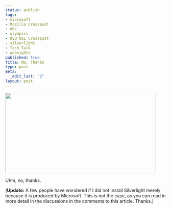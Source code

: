 ```yaml
--- 
status: publish
tags: 
- microsoft
- Mozilla Crosspost
- nbc
- olympics
- OSU OSL Crosspost
- silverlight
- Tech Talk
- websights
published: true
title: No, Thanks
type: post
meta: 
  _edit_last: "2"
layout: post
---
```

<img src="http://fredericiana.com/wp-content/uploads/2008/08/olympics-silverlight.jpg" alt="" title="Olympics: Install Silverlight" width="472" height="252" class="alignnone size-full wp-image-1444" />

Uhm, no, thanks.

(<strong>Update:</strong> A few people have wondered if I did not install Silverlight merely because it is produced by Microsoft. This is not the case, as you can read in more detail in the discussions in the comments to this article. Thanks.)
